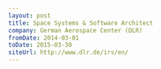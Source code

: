 ```yaml
---
layout: post
title: Space Systems & Software Architect
company: German Aerospace Center (DLR)
fromDate: 2014-03-01
toDate: 2015-03-30
siteUrl: http://www.dlr.de/irs/en/
---
```


